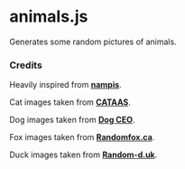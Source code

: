# animals.js

Generates some random pictures of animals.

### Credits

Heavily inspired from [**nampis**](https://npmjs.com/package/nampis).

Cat images taken from [**CATAAS**](https://cataas.com).

Dog images taken from [**Dog CEO**](https://dog.ceo).

Fox images taken from [**Randomfox.ca**](https://randomfox.ca/).

Duck images taken from [**Random-d.uk**](https://random-d.uk/).
